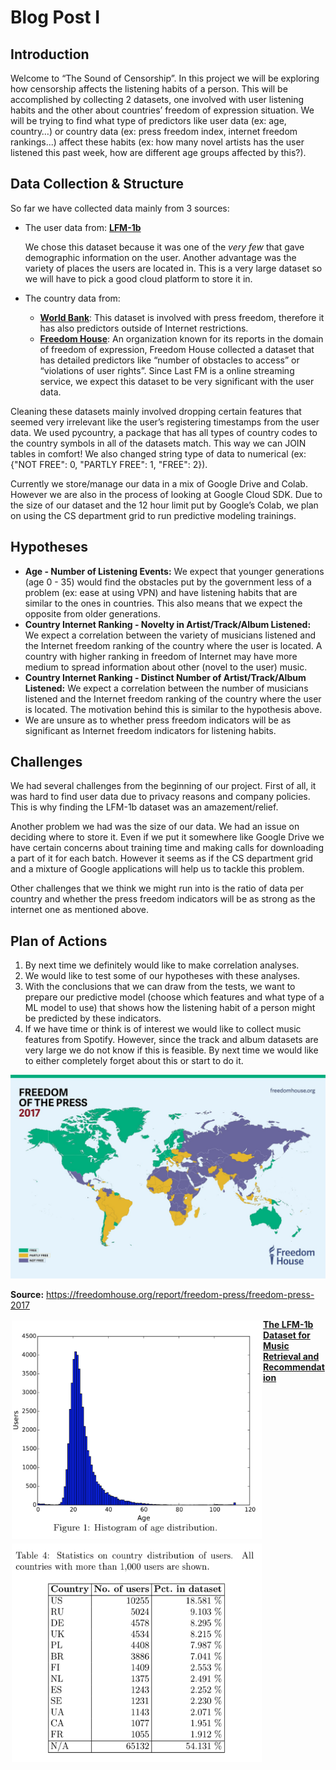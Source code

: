 # Blog Post I 

## Introduction

Welcome to “The Sound of Censorship”. In this project we will be exploring how censorship affects the listening habits of a person. This will be accomplished by collecting 2 datasets, one involved with user listening habits and the other about countries’ freedom of expression situation. We will be trying to find what type of predictors like user data (ex: age, country…) or country data (ex: press freedom index, internet freedom rankings...) affect these habits (ex: how many novel artists has the user listened this past week, how are different age groups affected by this?).

## Data Collection & Structure

So far we have collected data mainly from 3 sources:

* The user data from: [**LFM-1b**](http://www.cp.jku.at/datasets/LFM-1b/)

  We chose this dataset because it was one of the *very few* that gave demographic information on the user. Another advantage was the variety of places the users are located in. This is a very large dataset so we will have to pick a good cloud platform to store it in.

* The country data from:

  * [**World Bank**](https://tcdata360.worldbank.org/indicators/h3f86901f?country=BRA&indicator=32416&viz=line_chart&years=2001,2015): This dataset is involved with press freedom, therefore it has also predictors outside of Internet restrictions.
  * [**Freedom House**](https://freedomhouse.org/report/freedom-net/freedom-net-2018/rise-digital-authoritarianism): An organization known for its reports in the domain of freedom of expression, Freedom House collected a dataset that has detailed predictors like “number of obstacles to access” or “violations of user rights”. Since Last FM is a online streaming service, we expect this dataset to be very significant with the user data.

Cleaning these datasets mainly involved dropping certain features that seemed very irrelevant like the user’s registering timestamps from the user data. We used pycountry, a package that has all types of country codes to the country symbols in all of the datasets match. This way we can JOIN tables in comfort! We also changed string type of data to numerical (ex: {"NOT FREE": 0, "PARTLY FREE": 1, "FREE": 2}).

Currently we store/manage our data in a mix of Google Drive and Colab. However we are also in the process of looking at Google Cloud SDK. Due to the size of our dataset and the 12 hour limit put by Google’s Colab, we plan on using the CS department grid to run predictive modeling trainings.

## Hypotheses

* **Age - Number of Listening Events:** We expect that younger generations (age 0 - 35) would find the obstacles put by the government less of a problem (ex: ease at using VPN) and have listening habits that are similar to the ones in countries. This also means that we expect the opposite from older generations.
* **Country Internet Ranking - Novelty in Artist/Track/Album Listened:** We expect a correlation between the variety of musicians listened and the Internet freedom ranking of the country where the user is located. A country with higher ranking in freedom of Internet may have more medium to spread information about other (novel to the user) music.
* **Country Internet Ranking - Distinct Number of Artist/Track/Album Listened:** We expect a correlation between the number of musicians listened and the Internet freedom ranking of the country where the user is located. The motivation behind this is similar to the hypothesis above.
* We are unsure as to whether press freedom indicators will be as significant as Internet freedom indicators for listening habits.

## Challenges

We had several challenges from the beginning of our project. First of all, it was hard to find user data due to privacy reasons and company policies. This is why finding the LFM-1b dataset was an amazement/relief. 

Another problem we had was the size of our data. We had an issue on deciding where to store it. Even if we put it somewhere like Google Drive we have certain concerns about training time and making calls for downloading a part of it for each batch. However it seems as if the CS department grid and a mixture of Google applications will help us to tackle this problem.

Other challenges that we think we might run into is the ratio of data per country and whether the press freedom indicators will be as strong as the internet one as mentioned above.

## Plan of Actions

1. By next time we definitely would like to make correlation analyses.
2. We would like to test some of our hypotheses with these analyses.
3. With the conclusions that we can draw from the tests, we want to prepare our predictive model (choose which features and what type of a ML model to use) that shows how the listening habit of a person might be predicted by these indicators.
4. If we have time or think is of interest we would like to collect music features from Spotify. However, since the track and album datasets are very large we do not know if this is feasible. By next time we would like to either completely forget about this or start to do it.

<img src="./Freedomhouse.png">

**Source:** https://freedomhouse.org/report/freedom-press/freedom-press-2017

<div style="float:left;border:solid 1px 000;margin:2px;"><img src="./histogram_of_age_distribution.png" width="400" height="350"></div>	
<div style="float:left;border:solid 1px 000;margin:2px;"><img src="./country_distribution.png" width="400" height="350"></div>

[**The LFM-1b Dataset for Music Retrieval and Recommendation**](http://www.cp.jku.at/people/schedl/Research/Publications/pdf/schedl_icmr_2016.pdf)

